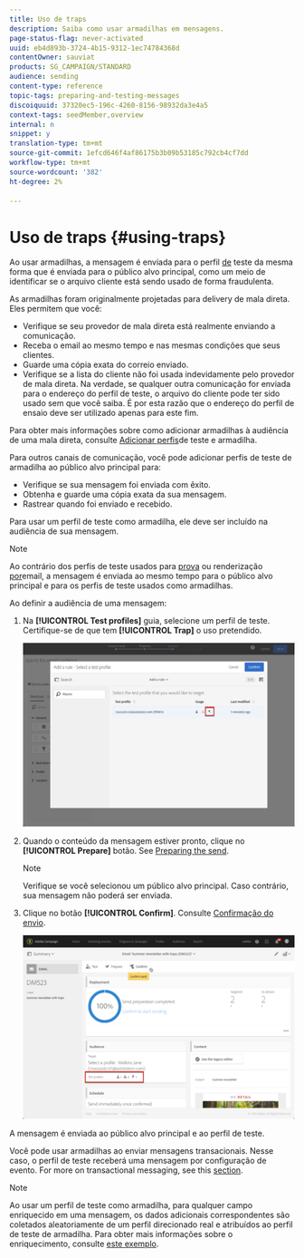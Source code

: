 ```yaml
---
title: Uso de traps
description: Saiba como usar armadilhas em mensagens.
page-status-flag: never-activated
uuid: eb4d893b-3724-4b15-9312-1ec74784368d
contentOwner: sauviat
products: SG_CAMPAIGN/STANDARD
audience: sending
content-type: reference
topic-tags: preparing-and-testing-messages
discoiquuid: 37320ec5-196c-4260-8156-98932da3e4a5
context-tags: seedMember,overview
internal: n
snippet: y
translation-type: tm+mt
source-git-commit: 1efcd646f4af86175b3b09b53185c792cb4cf7dd
workflow-type: tm+mt
source-wordcount: '382'
ht-degree: 2%

---
```



# Uso de traps {#using-traps}

Ao usar armadilhas, a mensagem é enviada para o perfil [de](../../audiences/using/managing-test-profiles.md) teste da mesma forma que é enviada para o público alvo principal, como um meio de identificar se o arquivo cliente está sendo usado de forma fraudulenta.

As armadilhas foram originalmente projetadas para delivery de mala direta. Eles permitem que você:

* Verifique se seu provedor de mala direta está realmente enviando a comunicação.
* Receba o email ao mesmo tempo e nas mesmas condições que seus clientes.
* Guarde uma cópia exata do correio enviado.
* Verifique se a lista do cliente não foi usada indevidamente pelo provedor de mala direta. Na verdade, se qualquer outra comunicação for enviada para o endereço do perfil de teste, o arquivo do cliente pode ter sido usado sem que você saiba. É por esta razão que o endereço do perfil de ensaio deve ser utilizado apenas para este fim.

Para obter mais informações sobre como adicionar armadilhas à audiência de uma mala direta, consulte [Adicionar perfis](../../channels/using/defining-the-direct-mail-audience.md#adding-test-and-trap-profiles)de teste e armadilha.

Para outros canais de comunicação, você pode adicionar perfis de teste de armadilha ao público alvo principal para:

* Verifique se sua mensagem foi enviada com êxito.
* Obtenha e guarde uma cópia exata da sua mensagem.
* Rastrear quando foi enviado e recebido.

Para usar um perfil de teste como armadilha, ele deve ser incluído na audiência de sua mensagem.

>[!NOTE]
>
>Ao contrário dos perfis de teste usados para [prova](../../sending/using/sending-proofs.md) ou renderização [por](../../sending/using/email-rendering.md)email, a mensagem é enviada ao mesmo tempo para o público alvo principal e para os perfis de teste usados como armadilhas.

Ao definir a audiência de uma mensagem:

1. Na **[!UICONTROL Test profiles]** guia, selecione um perfil de teste. Certifique-se de que tem **[!UICONTROL Trap]** o uso pretendido.

   ![](assets/trap_select.png)

1. Quando o conteúdo da mensagem estiver pronto, clique no **[!UICONTROL Prepare]** botão. See [Preparing the send](../../sending/using/preparing-the-send.md).
   >[!NOTE]
   >
   >Verifique se você selecionou um público alvo principal. Caso contrário, sua mensagem não poderá ser enviada.

1. Clique no botão **[!UICONTROL Confirm]**. Consulte [Confirmação do envio](../../sending/using/confirming-the-send.md).

   ![](assets/trap_confirm.png)

A mensagem é enviada ao público alvo principal e ao perfil de teste.

Você pode usar armadilhas ao enviar mensagens transacionais. Nesse caso, o perfil de teste receberá uma mensagem por configuração de evento. For more on transactional messaging, see this [section](../../channels/using/getting-started-with-transactional-msg.md).

>[!NOTE]
>
>Ao usar um perfil de teste como armadilha, para qualquer campo enriquecido em uma mensagem, os dados adicionais correspondentes são coletados aleatoriamente de um perfil direcionado real e atribuídos ao perfil de teste de armadilha. Para obter mais informações sobre o enriquecimento, consulte [este exemplo](../../automating/using/enrichment.md#example--enriching-profile-data-with-data-contained-in-a-file).
